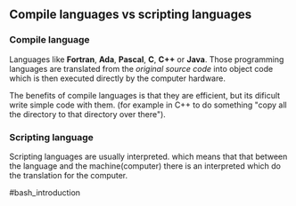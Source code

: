 ## Compile languages vs scripting languages

### Compile language

Languages like **Fortran**, **Ada**, **Pascal**, **C**, **C++** or **Java**. Those programming languages are translated from the *original source code* into object code which is then executed directly by the computer hardware. 

The benefits of compile languages is that they are efficient, but its dificult write simple code with them. (for example in C++ to do something "copy all the directory to that directory over there"). 


### Scripting language

Scripting languages are usually interpreted. which means that that between the language and the machine(computer) there is an interpreted which do the translation for the computer.


#bash_introduction
